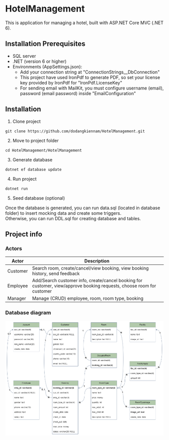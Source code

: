 # HotelManagement
This is application for managing a hotel, built with ASP.NET Core MVC (.NET 6).
## Installation Prerequisites
- SQL server
- .NET (version 6 or higher)
- Environments (AppSettings.json):
  + Add your connection string at "ConnectionStrings__DbConnection" 
  + This project have used IronPdf to generate PDF, so set your license key provided by IronPdf for "IronPdf.LicenseKey"
  + For sending email with MailKit, you must configure username (email), password (email password) inside "EmailConfiguration"
## Installation
1. Clone project
```
git clone https://github.com/dodangkiennam/HotelManagement.git
```
2. Move to project folder
```
cd HotelManagement/HotelManagement
```
3. Generate database
```
dotnet ef database update
```
4. Run project
```
dotnet run
```
5. Seed database (optional)

Once the database is generated, you can run data.sql (located in database folder) to insert mocking data and create some triggers.
<br/>Otherwise, you can run DDL.sql for creating database and tables.
## Project info
### Actors
| Actor  | Description |
| ------------- | ------------- |
| Customer  | Search room, create/cancel/view booking, view booking history, send feedback |
| Employee  | Add/Search customer info, create/cancel booking for customer, view/approve booking requests, choose room for customer |
| Manager  | Manage (CRUD) employee, room, room type, booking |
### Database diagram
![Database diagram](https://github.com/dodangkiennam/HotelManagement/blob/master/files/db_diagram.drawio.png)



